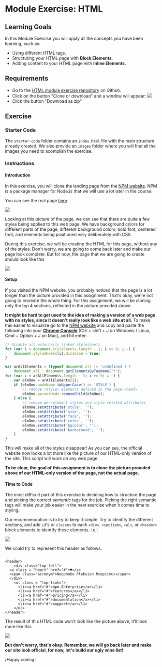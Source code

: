 
# Module Exercise: HTML

## Learning Goals

In this Module Exercise you will apply all the concepts you have been learning, such as:

- Using different HTML tags.
- Structuring your HTML page with **Block Elements**.
- Adding content to your HTML page with **Inline Elements**.

## Requirements

- Go to the [HTML module exercise repository](https://github.com/ironhack-labs/lab-html-cloning-medium) on Github.
- Click on the button "Clone or download" and a window will appear:
  ![](https://s3-eu-west-1.amazonaws.com/ih-materials/uploads/upload_3cd92839c499fe04b53a5bbee5ce2dfe.png)
- Click the button "Download as zip"

## Exercise

### Starter Code

The `starter-code` folder contains an `index.html` file with the main structure already created. We also provide an `images` folder where you will find all the images you need to acomplish the exercise.

### Instructions

#### Introduction

In this exercise, you will clone the landing page from the [NPM website](https://www.npmjs.com/).  NPM is a package manager for NodeJs that we will use a lot later in the course.

You can see the real page [here](https://www.npmjs.com/).  


![](https://s3-eu-west-1.amazonaws.com/ih-materials/uploads/upload_62881782971caae2736b5990926e05d9.png)


Looking at this picture of the page, we can see that there are quite a few styles being applied to this web page. We have background colors for different parts of the page, different background colors, bold font, centered font, and elements being positioned very deliberately with CSS.  

During this exercise, we will be creating the HTML for this page, without any of the styles.  Don't worry, we are going to come back later and make our page look complete. But for now, the page that we are going to create should look like this

![](https://s3-eu-west-1.amazonaws.com/ih-materials/uploads/upload_fb961b15cf7fcd5867273a3e77d3a0cf.png)



#### Setup

If you visited the NPM website, you probably noticed that the page is a lot longer than the picture provided in this assignment.  That's okay, we're not going to recreate the whole thing. For this assignment, we will be cloning only the top 4 sections, reflected in the picture provided above.


**It might be hard to get used to the idea of making a version of a web page with no styles, since it doesn't really look like a web site at all.** To make this easier to visualize go to the [NPM website](https://www.npmjs.com/) and copy and paste the following into your [**Chrome Console**](https://developers.google.com/web/tools/chrome-devtools/console/) (Ctrl + shift + J on Windows / Linux, Cmd + Option + J on Mac), and hit enter:

```javascript
// disable all externally linked stylesheets
for (var i = document.styleSheets.length - 1; i >= 0; i--) {
    document.styleSheets[i].disabled = true;
}

var arAllElements = (typeof document.all != 'undefined') ?
    document.all : document.getElementsByTagName('*');
for (var i = arAllElements.length - 1; i >= 0; i--) {
    var elmOne = arAllElements[i];
    if (elmOne.nodeName.toUpperCase() == 'STYLE') {
        // remove <style> elements defined in the page <head>
        elmOne.parentNode.removeChild(elmOne);
    } else {
        // remove per-element styles and style-related attributes
        elmOne.setAttribute('style', '');
        elmOne.setAttribute('size', '');
        elmOne.setAttribute('face', '');
        elmOne.setAttribute('color', '');
        elmOne.setAttribute('bgcolor', '');
        elmOne.setAttribute('background', '');
    }
}
```

This will make all of the styles disappear! As you can see, the official website now looks a lot more like the picture of our HTML-only version of the site. This script will work on any web page.  

**To be clear, the goal of this assignment is to clone the picture provided above of our HTML-only version of the page, not the actual page.**

#### Time to Code

The most difficult part of this exercise is deciding how to structure the page and picking the correct *semantic* tags for the job. Picking the right semantic tags will make your job easier in the next exercise when it comes time to styling.

Our recommendation is to try to keep it simple. Try to identify the different sections, and add `id`'s or `classes` to each `<div>`, `<section>`, `<ul>`, or `<header>` block elements to identify these elements. i.e.:

![](https://s3-eu-west-1.amazonaws.com/ih-materials/uploads/upload_689037695dcb47e060b94a695af8b9f1.png)




We could try to represent this header as follows:

```htmlmixed

<header>
    <div class="top-left">
  <a class = "heart" href="#">♥︎</a>
  <span class="acronym">Neophobe Plebeian Mumpsimus</span>
  </div>
    <ul class = "top-links">
      <li><a href="#">npm Enterprise</a></li>
      <li><a href="#">features</a></li>
      <li><a href="#">pricing</a></li>
      <li><a href="#">documentation</a></li>
      <li><a href="#">support</a></li>
    </ul>
</header>

```

The result of this HTML code won't look like the picture above, it'll look more like this



![](https://s3-eu-west-1.amazonaws.com/ih-materials/uploads/upload_7867a5c5ff21731593eac7c0692399c5.png)




**But don't worry, that's okay.  Remember, we will go back later and make our site look official, for now, let's build our ugly wine list!**


/Happy coding!

